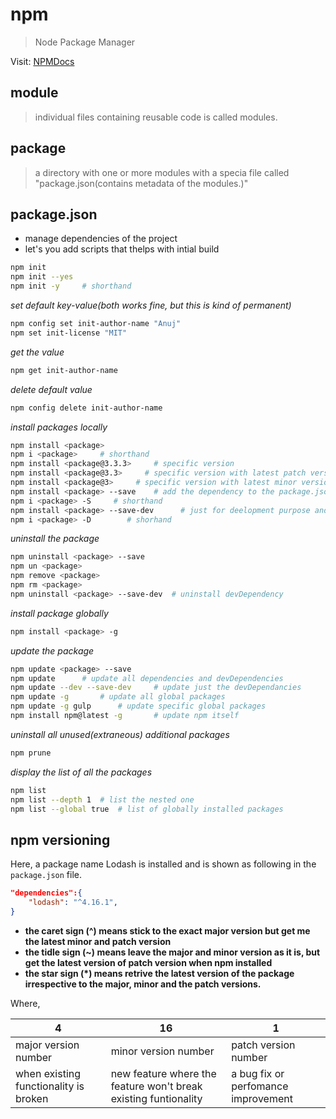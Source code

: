 # npm

> Node Package Manager

Visit: <a href="https://docs.npmjs.com/misc/config">NPMDocs</a>

## module

> individual files containing reusable code is called modules.

## package

> a directory with one or more modules with a specia file called "package.json(contains metadata of the modules.)"

## package.json

- manage dependencies of the project
- let's you add scripts that thelps with intial build

```bash
npm init
npm init --yes
npm init -y     # shorthand
```

_set default key-value(both works fine, but this is kind of permanent)_

```bash
npm config set init-author-name "Anuj"
npm set init-license "MIT"
```

_get the value_

```bash
npm get init-author-name
```

_delete default value_

```bash
npm config delete init-author-name
```

_install packages locally_

```bash
npm install <package>
npm i <package>     # shorthand
npm install <package@3.3.3>     # specific version
npm install <package@3.3>     # specific version with latest patch version
npm install <package@3>     # specific version with latest minor version
npm install <package> --save    # add the dependency to the package.json file, production
npm i <package> -S     # shorthand
npm install <package> --save-dev      # just for deelopment purpose and not for production
npm i <package> -D        # shorhand
```

_uninstall the package_

```bash
npm uninstall <package> --save
npm un <package>
npm remove <package>
npm rm <package>
npm uninstall <package> --save-dev  # uninstall devDependency
```

_install package globally_

```bash
npm install <package> -g
```

_update the package_

```bash
npm update <package> --save
npm update      # update all dependencies and devDependencies
npm update --dev --save-dev     # update just the devDependancies
npm update -g       # update all global packages
npm update -g gulp      # update specific global packages
npm install npm@latest -g       # update npm itself
```

_uninstall all unused(extraneous) additional packages_

```bash
npm prune
```

_display the list of all the packages_

```bash
npm list
npm list --depth 1  # list the nested one
npm list --global true  # list of globally installed packages
```

## npm versioning

Here, a package name Lodash is installed and is shown as following in the `package.json` file.

```json
"dependencies":{
    "lodash": "^4.16.1",
}
```

- **the caret sign (^) means stick to the exact major version but get me the latest minor and patch version**
- **the tidle sign (~) means leave the major and minor version as it is, but get the latest version of patch version when npm installed**
- **the star sign (\*) means retrive the latest version of the package irrespective to the major, minor and the patch versions.**

Where,

| 4                                     | 16                                                              | 1                                   |
| ------------------------------------- | --------------------------------------------------------------- | ----------------------------------- |
| major version number                  | minor version number                                            | patch version number                |
| when existing functionality is broken | new feature where the feature won't break existing funtionality | a bug fix or perfomance improvement |
